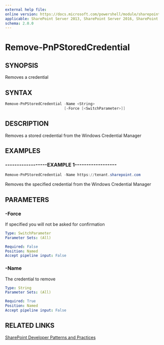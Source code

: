 ```yaml
---
external help file:
online version: https://docs.microsoft.com/powershell/module/sharepoint-pnp/remove-pnpstoredcredential
applicable: SharePoint Server 2013, SharePoint Server 2016, SharePoint Server 2019, SharePoint Online
schema: 2.0.0
---
```

# Remove-PnPStoredCredential

## SYNOPSIS
Removes a credential

## SYNTAX 

```powershell
Remove-PnPStoredCredential -Name <String>
                           [-Force [<SwitchParameter>]]
```

## DESCRIPTION
Removes a stored credential from the Windows Credential Manager

## EXAMPLES

### ------------------EXAMPLE 1------------------
```powershell
Remove-PnPStoredCredential -Name https://tenant.sharepoint.com
```

Removes the specified credential from the Windows Credential Manager

## PARAMETERS

### -Force
If specified you will not be asked for confirmation

```yaml
Type: SwitchParameter
Parameter Sets: (All)

Required: False
Position: Named
Accept pipeline input: False
```

### -Name
The credential to remove

```yaml
Type: String
Parameter Sets: (All)

Required: True
Position: Named
Accept pipeline input: False
```

## RELATED LINKS

[SharePoint Developer Patterns and Practices](https://aka.ms/sppnp)